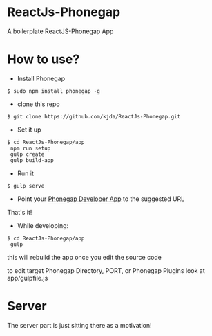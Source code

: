 ReactJs-Phonegap
================

A boilerplate ReactJS-Phonegap App


How to use?
===========

* Install Phonegap 
```
$ sudo npm install phonegap -g
```

* clone this repo
```
$ git clone https://github.com/kjda/ReactJs-Phonegap.git
```

* Set it up
```
$ cd ReactJs-Phonegap/app
 npm run setup
 gulp create
 gulp build-app
```

* Run it
```
$ gulp serve
```

* Point your [Phonegap Developer App][1] to the suggested URL

That's it!

* While developing:
```
$ cd ReactJs-Phonegap/app
 gulp
```

this will rebuild the app once you edit the source code

to edit target Phonegap Directory, PORT, or Phonegap Plugins look at app/gulpfile.js


Server
======
The server part is just sitting there as a motivation!


[1]: https://github.com/phonegap/phonegap-app-developer
